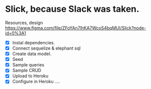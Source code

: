# Slick, because Slack was taken.

Resources, design https://www.figma.com/file/ZFoYAn7lhKA7WcoS4bqMUl/Slick?node-id=0%3A1

-   [x] Instal dependencies.
-   [x] Connect sequelize & elephant sql
-   [x] Create data model.
-   [x] Seed
-   [x] Sample queries
-   [x] Sample CRUD
-   [x] Upload to Heroku
-   [x] Configure in Heroku
        ....

